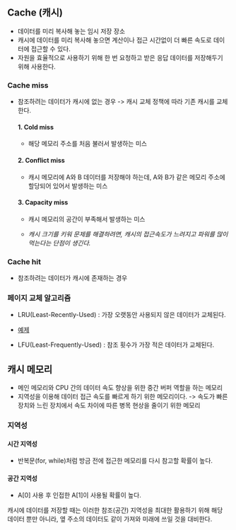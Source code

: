 ## Cache (캐시)

- 데이터를 미리 복사해 놓는 임시 저장 장소
- 캐시에 데이터를 미리 복사해 놓으면 계산이나 접근 시간없이 더 빠른 속도로 데이터에 접근할 수 있다.
- 자원을 효율적으로 사용하기 위해 한 번 요청하고 받은 응답 데이터를 저장해두기 위해 사용한다.

### Cache miss
- 참조하려는 데이터가 캐시에 없는 경우
-> 캐시 교체 정책에 따라 기존 캐시를 교체한다.

    #### 1. Cold miss
    - 해당 메모리 주소를 처음 불러서 발생하는 미스

    #### 2. Conflict miss
    - 캐시 메모리에 A와 B 데이터를 저장해야 하는데, A와 B가 같은 메모리 주소에 할당되어 있어서 발생하는 미스

    #### 3. Capacity miss
    - 캐시 메모리의 공간이 부족해서 발생하는 미스

    - *캐시 크기를 키워 문제를 해결하려면, 캐시의 접근속도가 느려지고 파워를 많이 먹는다는 단점이 생긴다.*

### Cache hit
- 참조하려는 데이터가 캐시에 존재하는 경우

### 페이지 교체 알고리즘
- LRU(Least-Recently-Used) : 가장 오랫동안 사용되지 않은 데이터가 교체된다.
- [예제](https://github.com/ahnsoheee/Algorithm/blob/master/Programmers/2018_KAKAO_BLIND_RECRUITMENT/%5B1%EC%B0%A8%5D%20%EC%BA%90%EC%8B%9C.py)
    
- LFU(Least-Frequently-Used) : 참조 횟수가 가장 적은 데이터가 교체된다.

## 캐시 메모리
- 메인 메모리와 CPU 간의 데이터 속도 향상을 위한 중간 버퍼 역할을 하는 메모리
- 지역성을 이용해 데이터 접근 속도를 빠르게 하기 위한 메모리이다.
-> 속도가 빠른 장치와 느린 장치에서 속도 차이에 따른 병목 현상을 줄이기 위한 메모리

### 지역성
#### 시간 지역성

- 반복문(for, while)처럼 방금 전에 접근한 메모리를 다시 참고할 확률이 높다.

#### 공간 지역성
- A[0] 사용 후 인접한 A[1]이 사용될 확률이 높다.

캐시에 데이터를 저장할 때는 이러한 참조(공간) 지역성을 최대한 활용하기 위해 해당 데이터 뿐만 아니라, 옆 주소의 데이터도 같이 가져와 미래에 쓰일 것을 대비한다.
